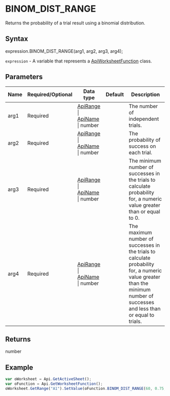 # BINOM_DIST_RANGE

Returns the probability of a trial result using a binomial distribution.

## Syntax

expression.BINOM_DIST_RANGE(arg1, arg2, arg3, arg4);

`expression` - A variable that represents a [ApiWorksheetFunction](../ApiWorksheetFunction.md) class.

## Parameters

| **Name** | **Required/Optional** | **Data type** | **Default** | **Description** |
| ------------- | ------------- | ------------- | ------------- | ------------- |
| arg1 | Required | [ApiRange](../../ApiRange/ApiRange.md) &#124; [ApiName](../../ApiName/ApiName.md) &#124; number |  | The number of independent trials. |
| arg2 | Required | [ApiRange](../../ApiRange/ApiRange.md) &#124; [ApiName](../../ApiName/ApiName.md) &#124; number |  | The probability of success on each trial. |
| arg3 | Required | [ApiRange](../../ApiRange/ApiRange.md) &#124; [ApiName](../../ApiName/ApiName.md) &#124; number |  | The minimum number of successes in the trials to calculate probability for, a numeric value greater than or equal to 0. |
| arg4 | Required | [ApiRange](../../ApiRange/ApiRange.md) &#124; [ApiName](../../ApiName/ApiName.md) &#124; number |  | The maximum number of successes in the trials to calculate probability for, a numeric value greater than the minimum number of successes and less than or equal to trials. |

## Returns

number

## Example



```javascript
var oWorksheet = Api.GetActiveSheet();
var oFunction = Api.GetWorksheetFunction();
oWorksheet.GetRange("A1").SetValue(oFunction.BINOM_DIST_RANGE(60, 0.75, 45, 50));
```
